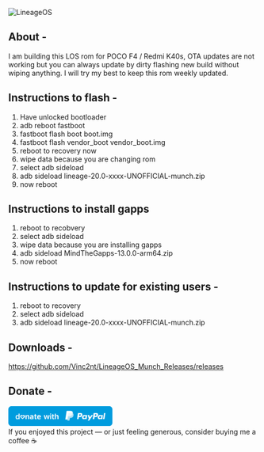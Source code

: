 ![LineageOS](https://github.com/Vinc2nt/LineageOS_Munch_Releases/raw/main/banner.jpg)

## About -
I am building this LOS rom for POCO F4 / Redmi K40s, OTA updates are not working but you can always update by dirty flashing new build without wiping anything. I will try my best to keep this rom weekly updated.
                                           
 ## Instructions to flash -
1. Have unlocked bootloader
2. adb reboot fastboot
3. fastboot flash boot boot.img
4. fastboot flash vendor_boot vendor_boot.img
5. reboot to recovery now
6. wipe data because you are changing rom
7. select adb sideload
8. adb sideload lineage-20.0-xxxx-UNOFFICIAL-munch.zip
9. now reboot

## Instructions to install gapps
1. reboot to recobvery
2. select adb sideload
3. wipe data because you are installing gapps
4. adb sideload MindTheGapps-13.0.0-arm64.zip
5. now reboot

## Instructions to update for existing users -
1. reboot to recovery
2. select adb sideload
3. adb sideload lineage-20.0-xxxx-UNOFFICIAL-munch.zip

## Downloads -
https://github.com/Vinc2nt/LineageOS_Munch_Releases/releases

## Donate -
<a href="https://paypal.me/vinc3nt1/"><img src="blue.svg" height="40"></a>  
If you enjoyed this project — or just feeling generous, consider buying me a coffee ☕

